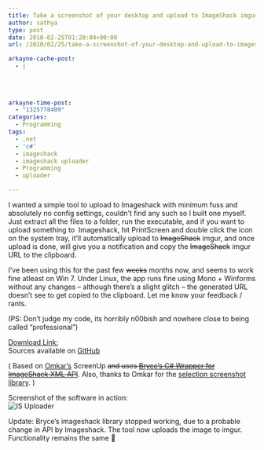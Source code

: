 ```yaml
---
title: Take a screenshot of your desktop and upload to ImageShack imgur easily
author: sathya
type: post
date: 2010-02-25T01:28:04+00:00
url: /2010/02/25/take-a-screenshot-of-your-desktop-and-upload-to-imageshack-easily/

arkayne-cache-post:
  - |
    
    
    
    
arkayne-time-post:
  - "1325778409"
categories:
  - Programming
tags:
  - .net
  - 'c#'
  - imageshack
  - imageshack uploader
  - Programming
  - uploader

---
```

I wanted a simple tool to upload to Imageshack with minimum fuss and absolutely no config settings, couldn&#8217;t find any such so I built one myself.  Just extract all the files to a folder, run the executable, and if you want to upload something to  Imageshack, hit PrintScreen and double click the icon on the system tray, it&#8217;ll automatically upload to <s>ImageShack</s> imgur, and once upload is done, will give you a notification and copy the <s>ImageShack</s> imgur URL to the clipboard.

<!--more-->

  
I&#8217;ve been using this for the past few <span style="text-decoration: line-through;">weeks</span> months now, and seems to work fine atleast on Win 7. Under Linux, the app runs fine using Mono + Winforms without any changes &#8211; although there&#8217;s a slight glitch &#8211; the generated URL doesn&#8217;t see to get copied to the clipboard. Let me know your feedback / rants.

(PS: Don&#8217;t judge my code, its horribly n00bish and nowhere close to being called &#8220;professional&#8221;)

[Download Link:][1]  
Sources available on [GitHub][2]

( Based on [Omkar&#8217;s][3] ScreenUp <del datetime="2010-06-02T01:32:56+00:00">and uses <a href="http://www.codeemporium.com/2009/06/14/dot-net-c-sharp-wrapper-for-the-imageshack-xml-api">Bryce&#8217;s C# Wrapper for ImageShack XML API</a></del>. Also, thanks to Omkar for the [selection screenshot library][4]. )

Screenshot of the software in action:  
![IS Uploader][5] 

Update: Bryce&#8217;s imageshack library stopped working, due to a probable change in API by Imageshack. The tool now uploads the image to imgur. Functionality remains the same 🙂

 [1]: http://j.mp/cFESGw
 [2]: http://github.com/SathyaBhat/imageshackuploader
 [3]: http://intelomkar.wordpress.com
 [4]: http://intelomkar.wordpress.com/2009/12/21/screencapture-library/
 [5]: http://img704.imageshack.us/img704/8379/uploadk.jpg
